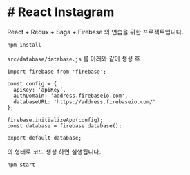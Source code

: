 # # React Instagram
React + Redux + Saga + Firebase 의 연습을 위한 프로젝트입니다.

`npm install`

`src/database/database.js` 를 아래와 같이 생성 후
```
import firebase from 'firebase';

const config = {
  apiKey: ‘apiKey’,
  authDomain: ‘address.firebaseio.com',
  databaseURL: 'https://address.firebaseio.com/'
};

firebase.initializeApp(config);
const database = firebase.database();

export default database;
```
의 형태로 코드 생성 하면 실행됩니다.

`npm start`
